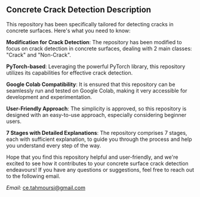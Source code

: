 ## Concrete Crack Detection Description
This repository has been specifically tailored for detecting cracks in concrete surfaces. Here's what you need to know:

 **Modification for Crack Detection**: The repository has been modified to focus on crack detection in concrete surfaces, dealing with 2 main classes: "Crack" and "Non-Crack".

 **PyTorch-based**: Leveraging the powerful PyTorch library, this repository utilizes its capabilities for effective crack detection.

 **Google Colab Compatibility**: It is ensured that this repository can be seamlessly run and tested on Google Colab, making it very accessible for development and experimentation.

 **User-Friendly Approach**: The simplicity is approved, so this repository is designed with an easy-to-use approach, especially considering beginner users.
 
 **7 Stages with Detailed Explanations**: The repository comprises 7 stages, each with sufficient explanation, to guide you through the process and help you understand every step of the way.

Hope that you find this repository helpful and user-friendly, and we're excited to see how it contributes to your concrete surface crack detection endeavours! If you have any questions or suggestions, feel free to reach out to the following email.

*Email:* ce.tahmoursi@gmail.com
